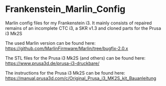 # Frankenstein_Marlin_Config

Marlin config files for my Frankenstein i3. It mainly consists of repaired remains of an incomplete CTC i3, a SKR v1.3 and cloned parts for the Prusa i3 Mk2S

The used Marlin version can be found here: <https://github.com/MarlinFirmware/Marlin/tree/bugfix-2.0.x>

The STL files for the Prusa i3 Mk2S (and others) can be found here: <https://www.prusa3d.de/prusa-i3-druckbare/>

The instructions for the Prusa i3 Mk2S can be found here: <https://manual.prusa3d.com/c/Original_Prusa_i3_MK2S_kit_Bauanleitung>
